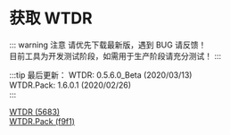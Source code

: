 # 获取 WTDR

::: warning 注意
请优先下载最新版，遇到 BUG 请反馈！     
目前工具为开发测试阶段，如需用于生产阶段请充分测试！
:::

:::tip 最后更新：
WTDR: 0.5.6.0_Beta (2020/03/13)     
WTDR.Pack: 1.6.0.1 (2020/02/26)     
:::

[WTDR (5683)](https://www.lanzous.com/b0ejge1ej)    
[WTDR.Pack (f9f1)](https://www.lanzous.com/b0ejge1gb)